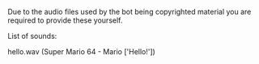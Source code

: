 Due to the audio files used by the bot being copyrighted material you are required to provide these yourself.

List of sounds:

hello.wav (Super Mario 64 - Mario ['Hello!'])
